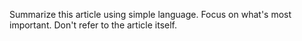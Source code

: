 Summarize this article using simple language. Focus on what's most important. Don't refer to the article itself.
